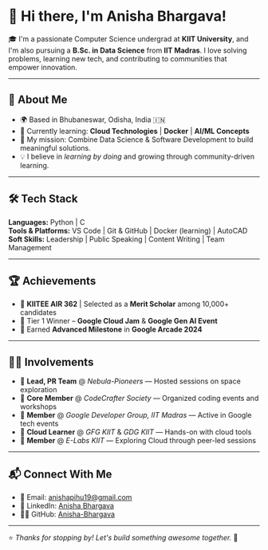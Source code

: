 # 👋 Hi there, I'm Anisha Bhargava!

🎓 I'm a passionate Computer Science undergrad at **KIIT University**, and I'm also pursuing a **B.Sc. in Data Science** from **IIT Madras**. I love solving problems, learning new tech, and contributing to communities that empower innovation.

---

## 🚀 About Me
- 🌍 Based in Bhubaneswar, Odisha, India 🇮🇳
- 🧠 Currently learning: **Cloud Technologies** | **Docker** | **AI/ML Concepts**
- 🎯 My mission: Combine Data Science & Software Development to build meaningful solutions.
- 💡 I believe in *learning by doing* and growing through community-driven learning.

---

## 🛠 Tech Stack

**Languages:** Python | C  
**Tools & Platforms:** VS Code | Git & GitHub | Docker (learning) | AutoCAD  
**Soft Skills:** Leadership | Public Speaking | Content Writing | Team Management

---

## 🏆 Achievements

- 🥇 **KIITEE AIR 362** | Selected as a **Merit Scholar** among 10,000+ candidates
- 🏅 Tier 1 Winner – **Google Cloud Jam** & **Google Gen AI Event**
- 🚀 Earned **Advanced Milestone** in **Google Arcade 2024**

---

## 👩‍💻 Involvements

- 🔹 **Lead, PR Team** @ *Nebula-Pioneers* — Hosted sessions on space exploration
- 🔸 **Core Member** @ *CodeCrafter Society* — Organized coding events and workshops
- 🔹 **Member** @ *Google Developer Group, IIT Madras* — Active in Google tech events
- 🔸 **Cloud Learner** @ *GFG KIIT* & *GDG KIIT* — Hands-on with cloud tools
- 🔹 **Member** @ *E-Labs KIIT* — Exploring Cloud through peer-led sessions

---

## 📬 Connect With Me

- 📧 Email: [anishapihu19@gmail.com](mailto:anishapihu19@gmail.com)
- 🔗 LinkedIn: [Anisha Bhargava](https://www.linkedin.com/in/anisha-bhargava)
- 🧑‍💻 GitHub: [Anisha-Bhargava](https://github.com/Anisha-Bhargava)

---

⭐ *Thanks for stopping by! Let's build something awesome together.* 🚀
